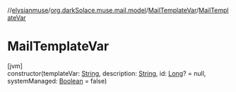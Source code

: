 //[elysianmuse](../../../index.md)/[org.darkSolace.muse.mail.model](../index.md)/[MailTemplateVar](index.md)/[MailTemplateVar](-mail-template-var.md)

# MailTemplateVar

[jvm]\
constructor(templateVar: [String](https://kotlinlang.org/api/latest/jvm/stdlib/kotlin/-string/index.html), description: [String](https://kotlinlang.org/api/latest/jvm/stdlib/kotlin/-string/index.html), id: [Long](https://kotlinlang.org/api/latest/jvm/stdlib/kotlin/-long/index.html)? = null, systemManaged: [Boolean](https://kotlinlang.org/api/latest/jvm/stdlib/kotlin/-boolean/index.html) = false)
